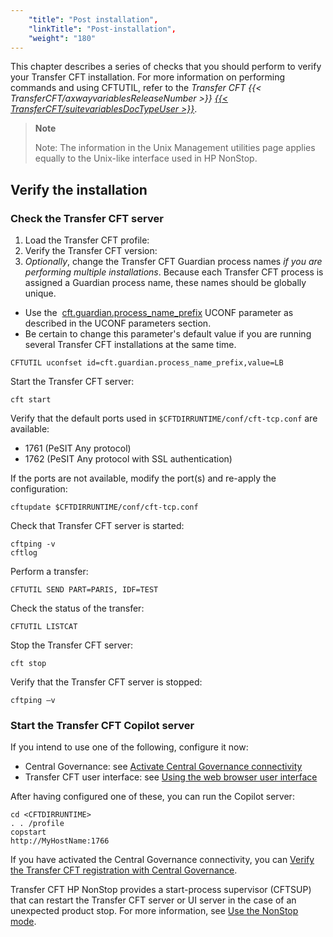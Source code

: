 ```yaml
---
    "title": "Post installation",
    "linkTitle": "Post-installation",
    "weight": "180"
---
```

This chapter describes a series of checks that you should perform to verify your Transfer CFT installation. For more information on performing commands and using CFTUTIL, refer to the *Transfer CFT {{< TransferCFT/axwayvariablesReleaseNumber  >}} [{{< TransferCFT/suitevariablesDocTypeUser  >}}](https://docs.axway.com/u/documentation/transfer_cft/index.htm?version=3.2.4)*.

> **Note**
>
> Note: The information in the Unix Management utilities page applies equally to the Unix-like interface used in HP NonStop.

Verify the installation
-----------------------

### Check the Transfer CFT server

1. Load the Transfer CFT profile:
1. Verify the Transfer CFT version:
1. *Optionally*, change the Transfer CFT Guardian process names *if you are performing multiple installations*. Because each Transfer CFT process is assigned a Guardian process name, these names should be globally unique.

- Use the  [cft.guardian.process_name_prefix](../intro_os_features/hp_ns_batch#cft.guardian.process_name_prefix) UCONF parameter as described in the UCONF parameters section.
- Be certain to change this parameter's default value if you are running several Transfer CFT installations at the same time.

```
CFTUTIL uconfset id=cft.guardian.process_name_prefix,value=LB
```

Start the Transfer CFT server:

```
cft start
```

Verify that the default ports used in `$CFTDIRRUNTIME/conf/cft-tcp.conf` are available:

- 1761 (PeSIT Any protocol)
- 1762 (PeSIT Any protocol with SSL authentication)

If the ports are not available, modify the port(s) and re-apply the configuration:

```
cftupdate $CFTDIRRUNTIME/conf/cft-tcp.conf
```

Check that Transfer CFT server is started:

```
cftping -v
cftlog
```

Perform a transfer:

```
CFTUTIL SEND PART=PARIS, IDF=TEST
```

Check the status of the transfer:

```
CFTUTIL LISTCAT
```

Stop the Transfer CFT server:

```
cft stop
```

Verify that the Transfer CFT server is stopped:

```
cftping –v
```

### Start the Transfer CFT Copilot server

If you intend to use one of the following, configure it now:

- Central Governance: see [Activate Central Governance connectivity](../../../governance_services_intro/register_cg)
- Transfer CFT user interface: see [Using the web browser user interface](../../../c_intro_userinterfaces/web_copilot_ui)

After having configured one of these, you can run the Copilot server:

```
cd <CFTDIRRUNTIME>
. . /profile
copstart
http://MyHostName:1766
```

If you have activated the Central Governance connectivity, you can [Verify the Transfer CFT registration with Central Governance](../../unix_install_start_here/run_first_time_ux/shared_verify_install#Verify).

Transfer CFT HP NonStop provides a start-process supervisor (CFTSUP) that can restart the Transfer CFT server or UI server in the case of an unexpected product stop. For more information, see [Use the NonStop mode](hp_ns_sup).
